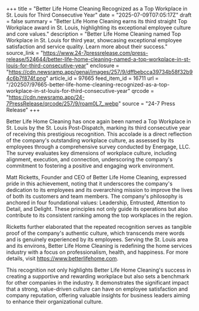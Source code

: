 +++
title = "Better Life Home Cleaning Recognized as a Top Workplace in St. Louis for Third Consecutive Year"
date = "2025-07-09T07:05:17Z"
draft = false
summary = "Better Life Home Cleaning earns its third straight Top Workplace award in St. Louis, highlighting its exceptional employee culture and core values."
description = "Better Life Home Cleaning named Top Workplace in St. Louis for third year, showcasing exceptional employee satisfaction and service quality. Learn more about their success."
source_link = "https://www.24-7pressrelease.com/press-release/524644/better-life-home-cleaning-named-a-top-workplace-in-st-louis-for-third-consecutive-year"
enclosure = "https://cdn.newsramp.app/genai/images/257/9/dffbebcca39734b58f32b94c6b7f874f.png"
article_id = 97665
feed_item_id = 16711
url = "/202507/97665-better-life-home-cleaning-recognized-as-a-top-workplace-in-st-louis-for-third-consecutive-year"
qrcode = "https://cdn.newsramp.app/24-7PressRelease/qrcode/257/9/roam0L7_.webp"
source = "24-7 Press Release"
+++

<p>Better Life Home Cleaning has once again been named a Top Workplace in St. Louis by the St. Louis Post-Dispatch, marking its third consecutive year of receiving this prestigious recognition. This accolade is a direct reflection of the company's outstanding workplace culture, as assessed by its employees through a comprehensive survey conducted by Energage, LLC. The survey evaluates key dimensions of workplace culture, including alignment, execution, and connection, underscoring the company's commitment to fostering a positive and engaging work environment.</p><p>Matt Ricketts, Founder and CEO of Better Life Home Cleaning, expressed pride in this achievement, noting that it underscores the company's dedication to its employees and its overarching mission to improve the lives of both its customers and team members. The company's philosophy is anchored in four foundational values: Leadership, Entrusted, Attention to Detail, and Delight. These principles not only guide its operations but also contribute to its consistent ranking among the top workplaces in the region.</p><p>Ricketts further elaborated that the repeated recognition serves as tangible proof of the company's authentic culture, which transcends mere words and is genuinely experienced by its employees. Serving the St. Louis area and its environs, Better Life Home Cleaning is redefining the home services industry with a focus on professionalism, health, and happiness. For more details, visit <a href='https://www.betterlifehome.com' rel='nofollow' target='_blank'>https://www.betterlifehome.com</a>.</p><p>This recognition not only highlights Better Life Home Cleaning's success in creating a supportive and rewarding workplace but also sets a benchmark for other companies in the industry. It demonstrates the significant impact that a strong, value-driven culture can have on employee satisfaction and company reputation, offering valuable insights for business leaders aiming to enhance their organizational culture.</p>